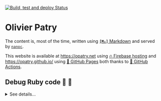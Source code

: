 [![Build, test and deploy Status](https://github.com/opatry/opatry.github.io/actions/workflows/build_test_deploy.yml/badge.svg)](https://github.com/opatry/opatry.github.io/actions/workflows/build_test_deploy.yml)

# Olivier Patry

The content is, most of the time, written using [**`[M↓]`** Markdown](http://daringfireball.net/projects/markdown/) and served by [`nanoc`](http://nanoc.ws/).

This website is available at https://opatry.net using [🔥 Firebase hosting](https://firebase.google.com/products/hosting)
and https://opatry.github.io/ using [📄 GitHub Pages](https://pages.github.com/)
both thanks to [🤖 GitHub Actions](https://github.com/features/actions). 

## Debug Ruby code 🔎 💎
<details>
<summary>See details…</summary>

Using Visual Studio Code and `ruby-debug-ide`, initial setup requires to install `binstubs` for few binaries:

```bash
$ bundle install
$ bundle binstubs bundler nanoc ruby-debug-ide
```

Then, debug launch configuration should work out of the box in VS Code (put a breakpoint (in `Rules#preprocess` for example) then press <kbd>F5</kbd>).
</details>
